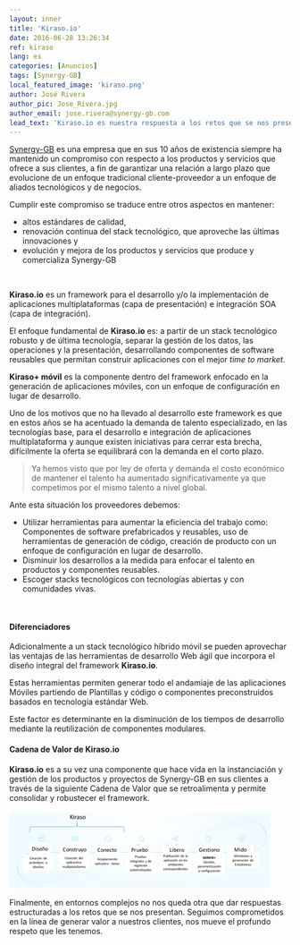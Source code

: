 ```yaml
---
layout: inner
title: 'Kiraso.io'
date: 2016-06-28 13:26:34
ref: kiraso
lang: es
categories: [Anuncios]
tags: [Synergy-GB]
local_featured_image: 'kiraso.png'
author: José Rivera
author_pic: Jose_Rivera.jpg
author_email: jose.rivera@synergy-gb.com
lead_text: 'Kiraso.io es nuestra respuesta a los retos que se nos presentan, entendiendo y adaptándonos a un entorno donde es necesario competir por recursos a nivel global y donde todavía debemos dar respuestas de negocio de calidad mundial.'
---
```


[Synergy-GB][1] es una empresa que en sus 10 años de existencia siempre ha mantenido un compromiso con respecto a los productos y servicios que ofrece a sus clientes, a fin de garantizar una relación a largo plazo que evolucione de un enfoque tradicional cliente-proveedor a un enfoque de aliados tecnológicos y de negocios. 

Cumplir este compromiso se traduce entre otros aspectos en mantener:

- altos estándares de calidad, 
- renovación continua del stack tecnológico, que aproveche las últimas innovaciones y 
- evolución y mejora de los productos y servicios que produce y comercializa Synergy-GB

<br/>

**Kiraso.io** es un framework para el desarrollo y/o la implementación de aplicaciones multiplataformas (capa de presentación) e integración SOA (capa de integración). 

El enfoque fundamental de **Kiraso.io** es: a partir de un stack tecnológico robusto y de última tecnología, separar la gestión de los datos, las operaciones y la presentación, desarrollando componentes de software reusables que permitan construir aplicaciones con el mejor *time to market*.

**Kiraso+ móvil** es la componente dentro del framework enfocado en la generación de aplicaciones móviles, con un enfoque de configuración en lugar de desarrollo.

Uno de los motivos que no ha llevado al desarrollo este framework es que en estos años se ha acentuado la demanda de talento especializado, en las tecnologías base, para el desarrollo e integración de aplicaciones multiplataforma y aunque existen iniciativas para cerrar esta brecha, difícilmente la oferta se equilibrará con la demanda en el corto plazo.

 > Ya hemos visto que por ley de oferta y demanda el costo económico de mantener el talento ha aumentado significativamente ya que competimos por el mismo talento a nivel global.

Ante esta situación los proveedores debemos:

- Utilizar herramientas para aumentar la eficiencia del trabajo como: Componentes de software prefabricados y reusables, uso de herramientas de generación de código, creación de producto con un enfoque de configuración en lugar de desarrollo.
- Disminuir los desarrollos a la medida para enfocar el talento en productos y componentes reusables.
- Escoger stacks tecnológicos con tecnologías abiertas y con comunidades vivas.

<br/> 

#### Diferenciadores

Adicionalmente a un stack tecnológico híbrido móvil se pueden aprovechar las ventajas de las herramientas de desarrollo Web ágil que incorpora el diseño integral del framework **Kiraso.io**.

Estas herramientas permiten generar todo el andamiaje de las aplicaciones Móviles partiendo de Plantillas y código o componentes preconstruidos basados en tecnología estándar Web.

Este factor es determinante en la disminución de los tiempos de desarrollo mediante la reutilización de componentes modulares.
   
#### Cadena de Valor de **Kiraso.io**
 
**Kiraso.io** es a su vez una componente que hace vida en la instanciación y gestión de los productos y proyectos de Synergy-GB en sus clientes a través de la siguiente Cadena de Valor que se retroalimenta y permite consolidar y robustecer el framework.

![Cadena de Valor - Kiraso.io](/img/kiraso-cadena.png)

Finalmente, en entornos complejos no nos queda otra que dar respuestas estructuradas a los retos que se nos presentan. Seguimos comprometidos en la línea de generar valor a nuestros clientes, nos mueve el profundo respeto que les tenemos.



[1]: http://synergy-gb.com "Synergy-GB Web Page"
[2]: http://blog.synergy-gb.com "Synergy-GB Blog"